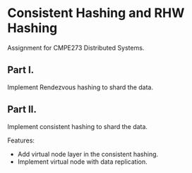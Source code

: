 # Consistent Hashing and RHW Hashing

Assignment for CMPE273 Distributed Systems.

## Part I.

Implement Rendezvous hashing to shard the data.


## Part II.

Implement consistent hashing to shard the data.

Features:

* Add virtual node layer in the consistent hashing.
* Implement virtual node with data replication. 
